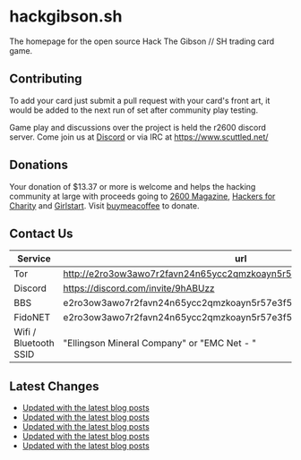 # hackgibson.sh
The homepage for the open source Hack The Gibson // SH trading card game.


## Contributing

To add your card just submit a pull request with your card's front art, it would be added to the next run of set after community play testing.

Game play and discussions over the project is held the r2600 discord server. Come join us at [Discord](https://discord.com/invite/9hABUzz) or via IRC at https://www.scuttled.net/


## Donations

Your donation of $13.37 or more is welcome and helps the hacking community at large with proceeds going to [2600 Magazine](https://2600.com/), [Hackers for Charity](https://hackersforcharity.org) and [Girlstart](https://girlstart.org).  Visit [buymeacoffee](https://www.buymeacoffee.com/hackgibson.sh) to donate.


## Contact Us

Service | url
-|-
Tor | http://e2ro3ow3awo7r2favn24n65ycc2qmzkoayn5r57e3f56nvjwdcgg32ad.onion
Discord | https://discord.com/invite/9hABUzz
BBS | e2ro3ow3awo7r2favn24n65ycc2qmzkoayn5r57e3f56nvjwdcgg32ad.onion:23
FidoNET | e2ro3ow3awo7r2favn24n65ycc2qmzkoayn5r57e3f56nvjwdcgg32ad.onion:24554
Wifi / Bluetooth SSID | "Ellingson Mineral Company" or "EMC Net - <fidonet address>"

## Latest Changes
<!-- BLOG-POST-LIST:START -->
- [Updated with the latest blog posts](https://github.com/DFW2600/hackgibson.sh/commit/fa59883792d5bce7890b4867db9a4643b5d13fed)
- [Updated with the latest blog posts](https://github.com/DFW2600/hackgibson.sh/commit/de2fab9a177b5e44f2c06acb88c499bb37be2b46)
- [Updated with the latest blog posts](https://github.com/DFW2600/hackgibson.sh/commit/b6940dceb74650d8705c8b44ddc1b90d682a3c4a)
- [Updated with the latest blog posts](https://github.com/DFW2600/hackgibson.sh/commit/9d518090d73439eddbd5c8cc1fc48cd5de7c095f)
- [Updated with the latest blog posts](https://github.com/DFW2600/hackgibson.sh/commit/b3642949646f059cf33fea3313a4745e3423deea)
<!-- BLOG-POST-LIST:END -->
